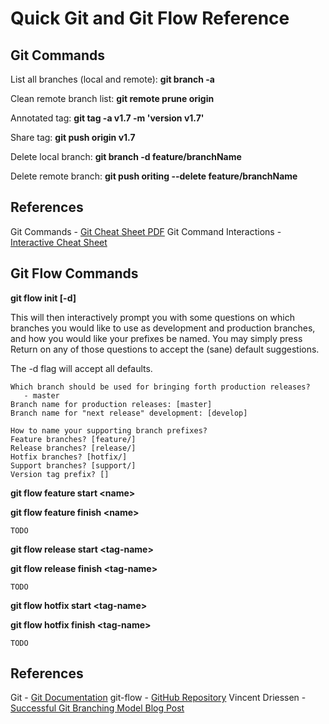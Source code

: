 Quick Git and Git Flow Reference
================================

Git Commands
--------

List all branches (local and remote):
**git branch -a**

Clean remote branch list:
**git remote prune origin**

Annotated tag:
**git tag -a v1.7 -m 'version v1.7'**

Share tag:
**git push origin v1.7**

Delete local branch:
**git branch -d feature/branchName**

Delete remote branch:
**git push oriting --delete feature/branchName**

References
-------
Git Commands - [Git Cheat Sheet PDF](https://training.github.com/kit/downloads/github-git-cheat-sheet.pdf)
Git Command Interactions - [Interactive Cheat Sheet](http://ndpsoftware.com/git-cheatsheet.html)

Git Flow Commands
------------

**git flow init [-d]**

This will then interactively prompt you with some questions on which branches you would like to use as development and production branches, and how you would like your prefixes be named. You may simply press Return on any of those questions to accept the (sane) default suggestions.

The -d flag will accept all defaults.

```
Which branch should be used for bringing forth production releases?
   - master
Branch name for production releases: [master]
Branch name for "next release" development: [develop]

How to name your supporting branch prefixes?
Feature branches? [feature/]
Release branches? [release/]
Hotfix branches? [hotfix/]
Support branches? [support/]
Version tag prefix? []
```

**git flow feature start &lt;name&gt;**

**git flow feature finish &lt;name&gt;**

```
TODO
```

**git flow release start &lt;tag-name&gt;**

**git flow release finish &lt;tag-name&gt;**

```
TODO
```

**git flow hotfix start &lt;tag-name&gt;**

**git flow hotfix finish &lt;tag-name&gt;**

```
TODO
```

References
-------
Git - [Git Documentation](http://git-scm.com/docs)
git-flow - [GitHub Repository](https://github.com/nvie/gitflow)
Vincent Driessen - [Successful Git Branching Model Blog Post](http://nvie.com/posts/a-successful-git-branching-model/)
